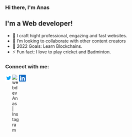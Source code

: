 ### Hi there, I'm Anas

## I'm a Web developer!

- 🌱 I craft hight professional, engazing and fast websites. 
- 👯 I’m looking to collaborate with other content creators
- 🥅 2022 Goals: Learn Blockchains.
- ⚡ Fun fact: I love to play cricket and Badminton.

### Connect with me:

[<img align="left" alt="webdevAnas | Twitter" width="22px" src="https://raw.githubusercontent.com/github/explore/80688e429a7d4ef2fca1e82350fe8e3517d3494d/topics/twitter/twitter.png" />][twitter]

[<img align="left" alt="webdevAnas | Instagram" width="22px" src="https://cloud.githubusercontent.com/assets/1809268/15931032/2792427e-2e56-11e6-831e-ffab238cc4a2.png" />][instagram]

[<img align="left" alt="webdevAnas | Linkedin" width="22px" src="https://github.com/DeveloperAnas17/Linkedin-Clone/blob/master/public/img/linkedin.png" />][linkedin]

<br />


<br />

[linkedin]: https://www.linkedin.com/in/developeranas/
[instagram]: https://www.instagram.com/webdev_anas17/
[twitter]: https://twitter.com/WebdevAnas
